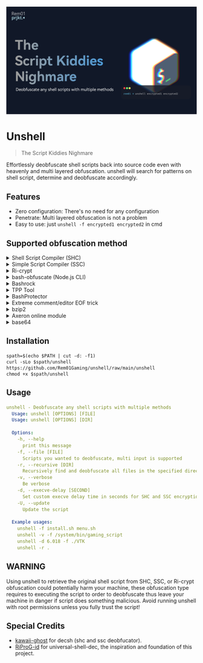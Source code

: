 ![unshell_hero](./unshell-banner.png)
# Unshell
> The Script Kiddies Nighmare

Effortlessly deobfuscate shell scripts back into source code even with heavenly and multi layered obfuscation. unshell will search for patterns on shell script, determine and deobfuscate accordingly.

## Features
- Zero configuration: There's no need for any configuration
- Penetrate: Multi layered obfuscation is not a problem
- Easy to use: just `unshell -f encrypted1 encrypted2` in cmd

## Supported obfuscation method
<details>
<summary>Shell Script Compiler (SHC)</summary>
SHC works internally called execve to shell, it decrypted at runtimes and visible via command line args process

eg: <code>/bin/sh -c "decrypted shell"</code>
</details>

<details>
<summary>Simple Script Compiler (SSC)</summary>
It works almost the same as SHC but this one uses C++ and shell reads from file descriptor `3`. It visible via `fd` number 3 on the process.
</details>

<details>
<summary>Ri-crypt</summary>
Ri-crypt works internally called execve to shell, it decrypted at runtimes and visible via command line args process. we can retrive the shell script using `strace`.
</details>

<details>
<summary>bash-obfuscate (Node.js CLI)</summary>
bash-obfuscate works by randomize the script with random variables then execute it in `eval` command.
</details>

<details>
<summary>Bashrock</summary>
Bashrock works almost the same way as bash-obfuscate.
</details>

<details>
<summary>TPP Tool</summary>
The creator of the this obfuscation said "it has anti-decode feature" despite of multilayered base64 encoding that he use can easily decoded.
As time of this being written, unshell support up to version 11 of this "tool".
</details>

<details>
<summary>BashProtector</summary>
Bashrock randomize the script with random variables layered by single `base64` encryption, then execute it in single `eval` command.
</details>

<details>
<summary>Extreme comment/editor EOF trick</summary>
Some people obfuscate their script with adding generous amounts of comments in the script until it becomes a really big file, tricking average text editor to shit itself while opening the script so people can't open it.
</details>

<details>
<summary>bzip2</summary>
Usually used for obfuscating tunneling/VPN scripts. the actual script is compressed with bzip2 and snuck'ed inside the decompression script itself.
</details>

<details>
<summary>Axeron online module</summary>
The script is actually stored somewhere online (usually public GitHub pages, script kiddies ahh behavior) and script on the module does only execution of the actual script after downloaded from cloud, the file link itself is obfuscated with base64 and rot17.
</details>

<details>
<summary>base64</summary>
Not too crazy, just classic <code>echo "ZWNobyBzb21lIGJhc2U2NCBlbmNyeXB0ZWQgc2hpdAo=" | base64 -d | sh</code>.
</details>

## Installation
```shell
spath=$(echo $PATH | cut -d: -f1)
curl -sLo $spath/unshell https://github.com/Rem01Gaming/unshell/raw/main/unshell
chmod +x $spath/unshell
```

## Usage
```yaml
unshell - Deobfuscate any shell scripts with multiple methods
  Usage: unshell [OPTIONS] [FILE]
  Usage: unshell [OPTIONS] [DIR]

  Options:
    -h, --help
      print this message
    -f, --file [FILE]
      Scripts you wanted to deobfuscate, multi input is supported
    -r, --recursive [DIR]
      Recursively find and deobfuscate all files in the specified directory
    -v, --verbose
      Be verbose
    -d, --execve-delay [SECOND]
      Set custom execve delay time in seconds for SHC and SSC encryption
    -U, --update
      Update the script

  Example usages:
    unshell -f install.sh menu.sh
    unshell -v -f /system/bin/gaming_script
    unshell -d 6.018 -f ./VTK
    unshell -r .
```

## WARNING
Using unshell to retrieve the original shell script from SHC, SSC, or Ri-crypt obfuscation could potentially harm your machine, these obfuscation type requires to executing the script to order to deobfuscate thus leave your machine in danger if script does something malicious. Avoid running unshell with root permissions unless you fully trust the script!

## Special Credits
- [kawaii-ghost](https://github.com/kawaii-ghost/deshc) for decsh (shc and ssc deobfucator).
- [RiProG-id](https://github.com/RiProG-id/Universal-Shell-Dec.git) for universal-shell-dec, the inspiration and foundation of this project.
